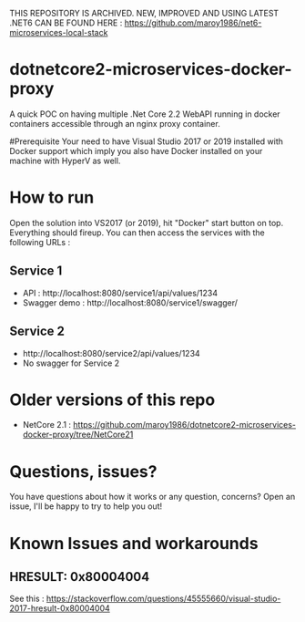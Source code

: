 THIS REPOSITORY IS ARCHIVED. NEW, IMPROVED AND USING LATEST .NET6 CAN BE FOUND HERE : https://github.com/maroy1986/net6-microservices-local-stack

# dotnetcore2-microservices-docker-proxy
A quick POC on having multiple .Net Core 2.2 WebAPI running in docker containers accessible through an nginx proxy container.

#Prerequisite
Your need to have Visual Studio 2017 or 2019 installed with Docker support which imply you also have Docker installed on your machine with HyperV as well.

# How to run
Open the solution into VS2017 (or 2019), hit "Docker" start button on top. Everything should fireup. You can then access the services with the following URLs :

## Service 1
- API : http://localhost:8080/service1/api/values/1234
- Swagger demo : http://localhost:8080/service1/swagger/

## Service 2
- http://localhost:8080/service2/api/values/1234
- No swagger for Service 2

# Older versions of this repo

- NetCore 2.1 : https://github.com/maroy1986/dotnetcore2-microservices-docker-proxy/tree/NetCore21

# Questions, issues?
You have questions about how it works or any question, concerns? Open an issue, I'll be happy to try to help you out!

# Known Issues and workarounds

## HRESULT: 0x80004004

See this : https://stackoverflow.com/questions/45555660/visual-studio-2017-hresult-0x80004004
